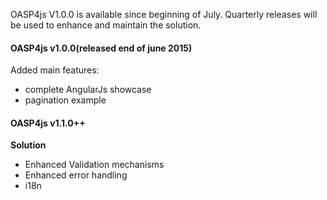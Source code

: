 OASP4js V1.0.0 is available since beginning of July. Quarterly releases will be used to enhance and maintain the solution.

#### OASP4js v1.0.0(released end of june 2015)
Added main features:

- complete AngularJs showcase
- pagination example

#### OASP4js v1.1.0++
**Solution**
- Enhanced Validation mechanisms
- Enhanced error handling
- i18n

